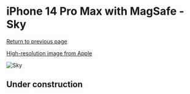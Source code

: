 # iPhone 14 Pro Max with MagSafe - Sky

[Return to previous page](/iphone_14)

[High-resolution image from Apple](https://store.storeimages.cdn-apple.com/8756/as-images.apple.com/is/MQUP3?wid=4500&hei=4500&fmt=png)

<div style="width: 500px"><img src="/almost_uncompressed/MQUP3.webp" alt="Sky"></div>

## Under construction
